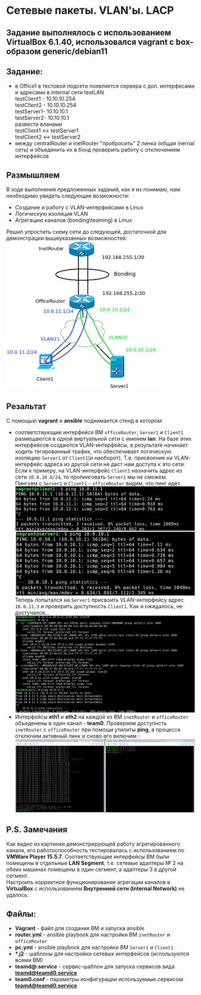 # Сетевые пакеты. VLAN'ы. LACP

## Задание выполнялось с использованием VirtualBox 6.1.40, использовался vagrant с box-образом generic/debian11

## Задание:
- в Office1 в тестовой подсети появляется сервера с доп. интерфесами и адресами в internal сети testLAN  
    testClient1 - 10.10.10.254  
    testClient2 - 10.10.10.254  
    testServer1- 10.10.10.1  
    testServer2- 10.10.10.1  
    развести вланами  
    testClient1 <-> testServer1  
    testClient2 <-> testServer2  
- между centralRouter и inetRouter "пробросить" 2 линка (общая inernal сеть) и объединить их в бонд проверить работу c отключением интерфейсов  

## Размышляем
В ходе выполнения предложенных заданий, как я их понимаю, нам необходимо увидеть следующие возможности:
- Создание и работу с VLAN-интерфейсами в Linux
- Логическую изоляция VLAN
- Агрегацию каналов (bonding\teaming) в Linux 

Решил упростить схему сети до следующей, достаточной для демонстрации вышеуказанных возможностей:
!["Схема разворачиваемой сети"](https://github.com/mus-cat/otus-study-m5l36/blob/master/pic/Network.png)

## Резальтат
С помощью **vagrant** и **ansible** поднимается стенд в котором:
- соответствующие интерфейся ВМ `officeRouter`, `Server1` и `Client1` размещаются в одной виртуальной сети с именем **lan**.  На базе этих интерфейсов создаются VLAN-интерфейсы, в результате начинает ходить тегированный трафик, что обеспечивает логическую изоляцию `Server1` от `Client1`(и наоборот). Т.е. присвоение на VLAN-интерфейс адреса из другой сети не даст нам доступа к это сети. Если к примеру, на VLAN-интерфейс `Client1` назначить адрес из сети `10.0.10.0/24`, то пропинговать `Server1` мы не сможем.  
Пингуем с `Server1` и `Client1` - `officeRouter` видим, что пинг идет.
!["Клиент пингует роутер"](https://github.com/mus-cat/otus-study-m5l36/blob/master/pic/PingClient2router.png)
!["Сервер пингует роутер"](https://github.com/mus-cat/otus-study-m5l36/blob/master/pic/PingServer2router.png)  
Теперь попытался на `Server1` присвоить VLAN-интерфейсу адрес `10.0.11.3` и проверить доступность `Client1`. Как и ожидалось, не достучался...
!["Сервер пингует роутер"](https://github.com/mus-cat/otus-study-m5l36/blob/master/pic/ChangeAndPing.png)
- Интерфейсы **eth1** и **eth2** на каждой из ВМ `inetRouter` и `officeRouter` объеденены в один канал - **team0**.
Проверяем доступнсть `inetRouter` с `officeRouter` при помощи утилиты **ping**, в процессе отключим активный линк и сново его включим :
!["Проверка связи с отключением активного интнрфейса"](https://github.com/mus-cat/otus-study-m5l36/blob/master/pic/ChangeLinkState.png)

## P.S. Замечания
Как видно из картинки демонстрирующей работу агрегированного канала, его работоспособность тестировалась с использованием по **VMWare Player 15.5.7**. Соответствующие интерфейсы ВМ были помещены в отдельные **LAN Segment**, т.е. сетевые адаптеры № 2 на обеих машинах помещены в один сегмент, а адаптеры 3 в другой сегмент.  
Настроить корректное функционирование агрегации каналов в **VirtualBox** с использованием **Внутренней сети (Internal Network)** не удалось.

## Файлы:
- **Vagrant** - файл для создания ВМ и запуска ansible
- **router.yml** - ansible playbook для настройки ВМ `inetRouter` и `officeRouter`
- **pc.yml** - ansible playbook для настройки ВМ `Server1` и `Client1`
- __*.j2__ - шаблоны для настройки сетевых интерфейсов (используются всеми ВМ)
- **teamd@.service** - сервис-шаблон для запуска сервисов вида **teamd@teamd0.service**
- **team0.conf** - параметры конфигурации используемые сервисом **teamd@teamd0.service**
